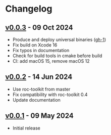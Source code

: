 # Changelog

## [v0.0.3][v0.0.3] - 09 Oct 2024

* Produce and deploy universal binaries ([gh-1][gh-1])
* Fix build on Xcode 16
* Fix typos in documentation
* Check for build tools in cmake before build
* CI: add macOS 15, remove macOS 12

[v0.0.3]: https://github.com/roc-streaming/roc-vad/releases/tag/v0.0.3

[gh-1]: https://github.com/roc-streaming/roc-vad/issues/1

## [v0.0.2][v0.0.2] - 14 Jun 2024

* Use roc-toolkit from master
* Fix compatibility with roc-toolkit 0.4
* Update documentation

[v0.0.2]: https://github.com/roc-streaming/roc-vad/releases/tag/v0.0.2

## [v0.0.1][v0.0.1] - 09 May 2024

* Initial release

[v0.0.1]: https://github.com/roc-streaming/roc-vad/releases/tag/v0.0.1
